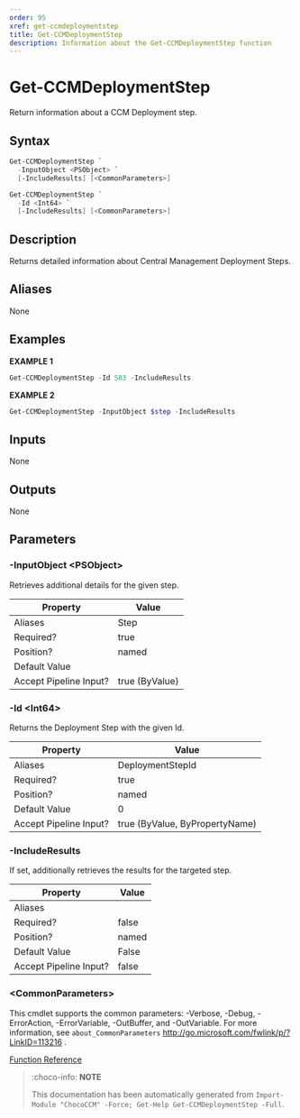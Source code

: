 ```yaml
---
order: 95
xref: get-ccmdeploymentstep
title: Get-CCMDeploymentStep
description: Information about the Get-CCMDeploymentStep function
---
```


# Get-CCMDeploymentStep

<!-- This documentation is automatically generated from /Get-CCMDeploymentStep.ps1 using GenerateDocs.ps1. Contributions are welcome at the original location(s). -->

Return information about a CCM Deployment step.

## Syntax

~~~powershell
Get-CCMDeploymentStep `
  -InputObject <PSObject> `
  [-IncludeResults] [<CommonParameters>]
~~~

~~~powershell
Get-CCMDeploymentStep `
  -Id <Int64> `
  [-IncludeResults] [<CommonParameters>]
~~~

## Description

Returns detailed information about Central Management Deployment Steps.

## Aliases

None

## Examples

 **EXAMPLE 1**

~~~powershell
Get-CCMDeploymentStep -Id 583 -IncludeResults

~~~

**EXAMPLE 2**

~~~powershell
Get-CCMDeploymentStep -InputObject $step -IncludeResults

~~~

## Inputs

None

## Outputs

None

## Parameters

### -InputObject &lt;PSObject&gt;

Retrieves additional details for the given step.

Property               | Value
---------------------- | --------------
Aliases                | Step
Required?              | true
Position?              | named
Default Value          |
Accept Pipeline Input? | true (ByValue)

### -Id &lt;Int64&gt;

Returns the Deployment Step with the given Id.

Property               | Value
---------------------- | ------------------------------
Aliases                | DeploymentStepId
Required?              | true
Position?              | named
Default Value          | 0
Accept Pipeline Input? | true (ByValue, ByPropertyName)

### -IncludeResults

If set, additionally retrieves the results for the targeted step.

Property               | Value
---------------------- | -----
Aliases                |
Required?              | false
Position?              | named
Default Value          | False
Accept Pipeline Input? | false

### &lt;CommonParameters&gt;

This cmdlet supports the common parameters: -Verbose, -Debug, -ErrorAction, -ErrorVariable, -OutBuffer, and -OutVariable. For more information, see `about_CommonParameters` http://go.microsoft.com/fwlink/p/?LinkID=113216 .



[Function Reference](xref:chococcm-functions)

> :choco-info: **NOTE**
>
> This documentation has been automatically generated from `Import-Module "ChocoCCM" -Force; Get-Help Get-CCMDeploymentStep -Full`.